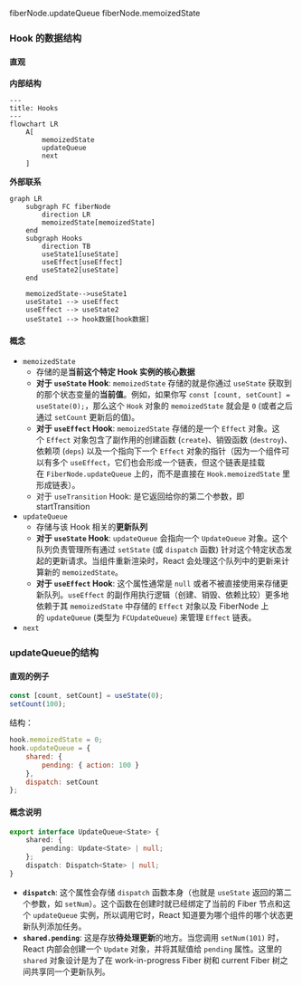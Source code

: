 fiberNode.updateQueue
fiberNode.memoizedState

### Hook 的数据结构

#### 直观

**内部结构**

```mermaid
---
title: Hooks
---
flowchart LR
    A[
        memoizedState
        updateQueue
        next
    ]
```

**外部联系**

```mermaid
graph LR
    subgraph FC fiberNode
        direction LR
        memoizedState[memoizedState]
    end
    subgraph Hooks
        direction TB
        useState1[useState]
        useEffect[useEffect]
        useState2[useState]
    end

    memoizedState-->useState1
    useState1 --> useEffect
    useEffect --> useState2
    useState1 --> hook数据[hook数据]

```

#### 概念

- `memoizedState`
  - 存储的是**当前这个特定 Hook 实例的核心数据**
  - **对于 `useState` Hook**: `memoizedState` 存储的就是你通过 `useState` 获取到的那个状态变量的**当前值**。例如，如果你写 `const [count, setCount] = useState(0);`，那么这个 `Hook` 对象的 `memoizedState` 就会是 `0` (或者之后通过 `setCount` 更新后的值)。
  - **对于 `useEffect` Hook**: `memoizedState` 存储的是一个 `Effect` 对象。这个 `Effect` 对象包含了副作用的创建函数 (`create`)、销毁函数 (`destroy`)、依赖项 (`deps`) 以及一个指向下一个 `Effect` 对象的指针（因为一个组件可以有多个 `useEffect`，它们也会形成一个链表，但这个链表是挂载在 `FiberNode.updateQueue` 上的，而不是直接在 `Hook.memoizedState` 里形成链表）。
  - 对于 `useTransition` Hook: 是它返回给你的第二个参数，即 startTransition
- `updateQueue`
  - 存储与该 Hook 相关的**更新队列**
  - **对于 `useState` Hook**: `updateQueue` 会指向一个 `UpdateQueue` 对象。这个队列负责管理所有通过 `setState` (或 `dispatch` 函数) 针对这个特定状态发起的更新请求。当组件重新渲染时，React 会处理这个队列中的更新来计算新的 `memoizedState`。
  - **对于 `useEffect` Hook**: 这个属性通常是 `null` 或者不被直接使用来存储更新队列。`useEffect` 的副作用执行逻辑（创建、销毁、依赖比较）更多地依赖于其 `memoizedState` 中存储的 `Effect` 对象以及 FiberNode 上的 `updateQueue` (类型为 `FCUpdateQueue`) 来管理 `Effect` 链表。
- `next`

### updateQueue的结构

#### 直观的例子

```js
const [count, setCount] = useState(0);
setCount(100);
```

结构：

```js
hook.memoizedState = 0;
hook.updateQueue = {
	shared: {
		pending: { action: 100 }
	},
	dispatch: setCount
};
```

#### 概念说明

```ts
export interface UpdateQueue<State> {
	shared: {
		pending: Update<State> | null;
	};
	dispatch: Dispatch<State> | null;
}
```

- **`dispatch`**: 这个属性会存储 `dispatch` 函数本身（也就是 `useState` 返回的第二个参数，如 `setNum`）。这个函数在创建时就已经绑定了当前的 Fiber 节点和这个 `updateQueue` 实例，所以调用它时，React 知道要为哪个组件的哪个状态更新队列添加任务。
- **`shared.pending`**: 这是存放**待处理更新**的地方。当您调用 `setNum(101)` 时，React 内部会创建一个 `Update` 对象，并将其赋值给 `pending` 属性。这里的 `shared` 对象设计是为了在 work-in-progress Fiber 树和 current Fiber 树之间共享同一个更新队列。
